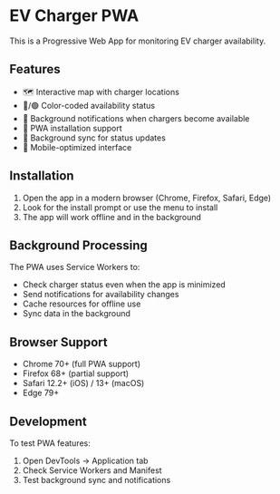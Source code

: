 # EV Charger PWA

This is a Progressive Web App for monitoring EV charger availability.

## Features

- 🗺️ Interactive map with charger locations
- 🔴/🟢 Color-coded availability status
- 🔔 Background notifications when chargers become available
- 📱 PWA installation support
- 🔄 Background sync for status updates
- 📱 Mobile-optimized interface

## Installation

1. Open the app in a modern browser (Chrome, Firefox, Safari, Edge)
2. Look for the install prompt or use the menu to install
3. The app will work offline and in the background

## Background Processing

The PWA uses Service Workers to:
- Check charger status even when the app is minimized
- Send notifications for availability changes
- Cache resources for offline use
- Sync data in the background

## Browser Support

- Chrome 70+ (full PWA support)
- Firefox 68+ (partial support)
- Safari 12.2+ (iOS) / 13+ (macOS)
- Edge 79+

## Development

To test PWA features:
1. Open DevTools → Application tab
2. Check Service Workers and Manifest
3. Test background sync and notifications
